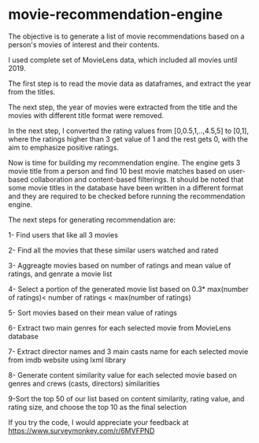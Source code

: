 # movie-recommendation-engine
The objective is to generate a list of movie recommendations based on a person's movies of interest and their contents.

I used complete set of MovieLens data, which included all movies until 2019.

The first step is to read the movie data as dataframes, and extract the year from the titles.

The next step, the year of movies were extracted from the title and the movies with different title format were removed.

In the next step, I converted the rating values from [0,0.5,1,..,4.5,5] to [0,1], where the ratings higher than 3 get value of 1 and the rest gets 0, with the aim to emphasize positive ratings.

Now is time for building my recommendation engine. The engine gets 3 movie title from a person and find 10 best movie matches based on user-based collaboration and content-based filterings. It should be noted that some movie titles in the database have been written in a different format and they are required to be checked before running the recommendation engine.

The next steps for generating recommendation are:

1- Find users that like all 3 movies

2- Find all the movies that these similar users watched and rated

3- Aggreagte movies based on number of ratings and mean value of ratings, and genrate a movie list

4- Select a portion of the generated movie list based on  0.3* max(number of ratings)< number of ratings < max(number of ratings)

5- Sort movies based on their mean value of ratings

6- Extract two main genres for each selected movie from MovieLens database

7- Extract director names and 3 main casts name for each selected movie from imdb website using lxml library

8- Generate content similarity value for each selected movie based on genres and crews (casts, directors) similarities

9-Sort the top 50 of our list based on content similarity, rating value, and rating size, and choose the top 10 as the final selection

If you try the code, I would appreciate your feedback at https://www.surveymonkey.com/r/6MVFPND

